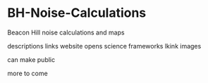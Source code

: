 # BH-Noise-Calculations
Beacon Hill noise calculations and maps

descriptions
links website
opens science frameworks lkink
images

can make public

more to come
